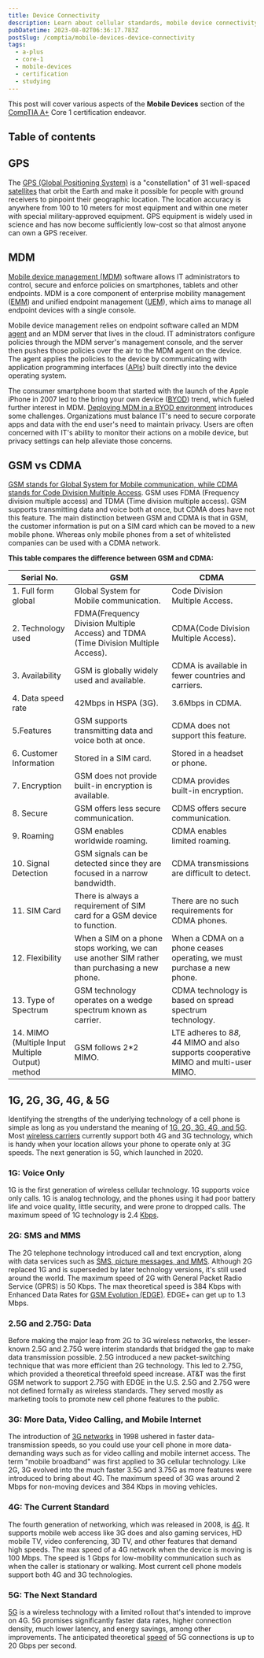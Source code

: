 ```yaml
---
title: Device Connectivity
description: Learn about cellular standards, mobile device connectivity, and mobile device configurations.
pubDatetime: 2023-08-02T06:36:17.783Z
postSlug: /comptia/mobile-devices-device-connectivity
tags:
  - a-plus
  - core-1
  - mobile-devices
  - certification
  - studying
---
```


This post will cover various aspects of the **Mobile Devices** section of the [CompTIA A+](https://www.comptia.org/certifications/a) Core 1 certification endeavor.

## Table of contents

## GPS

The [GPS (Global Positioning System)](https://www.techtarget.com/searchmobilecomputing/definition/Global-Positioning-System) is a "constellation" of 31 well-spaced [satellites](https://www.techtarget.com/searchmobilecomputing/definition/satellite) that orbit the Earth and make it possible for people with ground receivers to pinpoint their geographic location. The location accuracy is anywhere from 100 to 10 meters for most equipment and within one meter with special military-approved equipment. GPS equipment is widely used in science and has now become sufficiently low-cost so that almost anyone can own a GPS receiver.

## MDM

[Mobile device management (MDM)](https://www.techtarget.com/searchmobilecomputing/definition/mobile-device-management) software allows IT administrators to control, secure and enforce policies on smartphones, tablets and other endpoints. MDM is a core component of enterprise mobility management ([EMM](https://www.techtarget.com/searchmobilecomputing/definition/enterprise-mobility-management-EMM)) and unified endpoint management ([UEM](https://www.techtarget.com/searchenterprisedesktop/definition/unified-endpoint-management-UEM)), which aims to manage all endpoint devices with a single console.

Mobile device management relies on endpoint software called an MDM [agent](https://www.techtarget.com/whatis/definition/software-agent) and an MDM server that lives in the cloud. IT administrators configure policies through the MDM server's management console, and the server then pushes those policies over the air to the MDM agent on the device. The agent applies the policies to the device by communicating with application programming interfaces ([APIs](https://www.techtarget.com/searchapparchitecture/definition/application-program-interface-API)) built directly into the device operating system.

The consumer smartphone boom that started with the launch of the Apple iPhone in 2007 led to the bring your own device ([BYOD](https://www.techtarget.com/whatis/definition/BYOD-bring-your-own-device)) trend, which fueled further interest in MDM. [Deploying MDM in a BYOD environment](https://www.techtarget.com/searchenterprisedesktop/tip/How-to-successfully-implement-MDM-for-BYOD) introduces some challenges. Organizations must balance IT's need to secure corporate apps and data with the end user's need to maintain privacy. Users are often concerned with IT's ability to monitor their actions on a mobile device, but privacy settings can help alleviate those concerns.

## GSM vs CDMA

[GSM stands for Global System for Mobile communication, while CDMA stands for Code Division Multiple Access](https://www.verizon.com/articles/Smartphones/what-are-phone-bands-and-why-do-they-matter/). GSM uses FDMA (Frequency division multiple access) and TDMA (Time division multiple access). GSM supports transmitting data and voice both at once, but CDMA does have not this feature. The main distinction between GSM and CDMA is that in GSM, the customer information is put on a SIM card which can be moved to a new mobile phone. Whereas only mobile phones from a set of whitelisted companies can be used with a CDMA network.

**This table compares the difference between GSM and CDMA:**

| Serial No.                                       | GSM                                                                                             | CDMA                                                                                 |
| ------------------------------------------------ | ----------------------------------------------------------------------------------------------- | ------------------------------------------------------------------------------------ |
| 1. Full form global                              | Global System for Mobile communication.                                                         | Code Division Multiple Access.                                                       |
| 2. Technology used                               | FDMA(Frequency Division Multiple Access) and TDMA (Time Division Multiple Access).              | CDMA(Code Division Multiple Access).                                                 |
| 3. Availability                                  | GSM is globally widely used and available.                                                      | CDMA is available in fewer countries and carriers.                                   |
| 4. Data speed rate                               | 42Mbps in HSPA (3G).                                                                            | 3.6Mbps in CDMA.                                                                     |
| 5.Features                                       | GSM supports transmitting data and voice both at once.                                          | CDMA does not support this feature.                                                  |
| 6. Customer Information                          | Stored in a SIM card.                                                                           | Stored in a headset or phone.                                                        |
| 7. Encryption                                    | GSM does not provide built-in encryption is available.                                          | CDMA provides built-in encryption.                                                   |
| 8. Secure                                        | GSM offers less secure communication.                                                           | CDMS offers secure communication.                                                    |
| 9. Roaming                                       | GSM enables worldwide roaming.                                                                  | CDMA enables limited roaming.                                                        |
| 10. Signal Detection                             | GSM signals can be detected since they are focused in a narrow bandwidth.                       | CDMA transmissions are difficult to detect.                                          |
| 11. SIM Card                                     | There is always a requirement of SIM card for a GSM device to function.                         | There are no such requirements for CDMA phones.                                      |
| 12. Flexibility                                  | When a SIM on a phone stops working, we can use another SIM rather than purchasing a new phone. | When a CDMA on a phone ceases operating, we must purchase a new phone.               |
| 13. Type of Spectrum                             | GSM technology operates on a wedge spectrum known as carrier.                                   | CDMA technology is based on spread spectrum technology.                              |
| 14. MIMO (Multiple Input Multiple Output) method | GSM follows 2\*2 MIMO.                                                                          | LTE adheres to 8*8, 4*4 MIMO and also supports cooperative MIMO and multi-user MIMO. |

## 1G, 2G, 3G, 4G, & 5G

Identifying the strengths of the underlying technology of a cell phone is simple as long as you understand the meaning of [1G, 2G, 3G, 4G, and 5G](https://www.lifewire.com/1g-vs-2g-vs-2-5g-vs-3g-vs-4g-578681). Most [wireless carriers](https://www.lifewire.com/what-is-a-mobile-carrier-2373339) currently support both 4G and 3G technology, which is handy when your location allows your phone to operate only at 3G speeds. The next generation is 5G, which launched in 2020.

### 1G: Voice Only

1G is the first generation of wireless cellular technology. 1G supports voice only calls. 1G is analog technology, and the phones using it had poor battery life and voice quality, little security, and were prone to dropped calls. The maximum speed of 1G technology is 2.4 [Kbps](https://www.lifewire.com/bits-per-second-kbps-mbps-gbps-818122).

### 2G: SMS and MMS

The 2G telephone technology introduced call and text encryption, along with data services such as [SMS, picture messages, and MMS](https://www.lifewire.com/what-is-sms-mms-iphone-2000247). Although 2G replaced 1G and is superseded by later technology versions, it's still used around the world. The maximum speed of 2G with General Packet Radio Service (GPRS) is 50 Kbps. The max theoretical speed is 384 Kbps with Enhanced Data Rates for [GSM Evolution (EDGE)](https://www.lifewire.com/definition-of-edge-578669). EDGE+ can get up to 1.3 Mbps.

### 2.5G and 2.75G: Data

Before making the major leap from 2G to 3G wireless networks, the lesser-known 2.5G and 2.75G were interim standards that bridged the gap to make data transmission possible. 2.5G introduced a new packet-switching technique that was more efficient than 2G technology. This led to 2.75G, which provided a theoretical threefold speed increase. AT&T was the first GSM network to support 2.75G with EDGE in the U.S. 2.5G and 2.75G were not defined formally as wireless standards. They served mostly as marketing tools to promote new cell phone features to the public.

### 3G: More Data, Video Calling, and Mobile Internet

The introduction of [3G networks](https://www.lifewire.com/what-is-3g-3426465) in 1998 ushered in faster data-transmission speeds, so you could use your cell phone in more data-demanding ways such as for video calling and mobile internet access. The term "mobile broadband" was first applied to 3G cellular technology. Like 2G, 3G evolved into the much faster 3.5G and 3.75G as more features were introduced to bring about 4G. The maximum speed of 3G was around 2 Mbps for non-moving devices and 384 Kbps in moving vehicles.

### 4G: The Current Standard

The fourth generation of networking, which was released in 2008, is [4G](https://www.lifewire.com/what-is-4g-wireless-577577). It supports mobile web access like 3G does and also gaming services, HD mobile TV, video conferencing, 3D TV, and other features that demand high speeds. The max speed of a 4G network when the device is moving is 100 Mbps. The speed is 1 Gbps for low-mobility communication such as when the caller is stationary or walking. Most current cell phone models support both 4G and 3G technologies.

### 5G: The Next Standard

[5G](https://www.lifewire.com/5g-wireless-4155905) is a wireless technology with a limited rollout that's intended to improve on 4G. 5G promises significantly faster data rates, higher connection density, much lower latency, and energy savings, among other improvements. The anticipated theoretical [speed](https://www.lifewire.com/5g-speed-4180992) of 5G connections is up to 20 Gbps per second.

